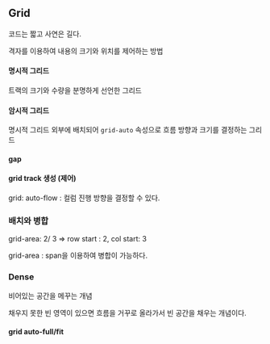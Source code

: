 ## Grid

코드는 짧고 사연은 길다.

격자를 이용하여 내용의 크기와 위치를 제어하는 방법

#### 명시적 그리드

트랙의 크기와 수량을 분명하게 선언한 그리드

#### 암시적 그리드

명시적 그리드 외부에 배치되어 `grid-auto` 속성으로 흐름 방향과 크기를 결정하는 그리드

#### gap

#### grid track 생성 (제어)

grid: auto-flow : 컬럼 진행 방향을 결정할 수 있다.

### 배치와 병합

grid-area: 2/ 3 => row start : 2, col start: 3

grid-area : span을 이용하여 병합이 가능하다.

### Dense

비어있는 공간을 메꾸는 개념

채우지 못한 빈 영역이 있으면 흐름을 거꾸로 올라가서 빈 공간을 채우는 개념이다.

#### grid auto-full/fit

